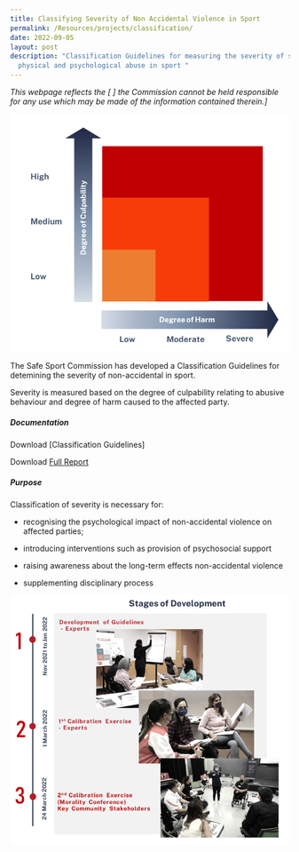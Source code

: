 ```yaml
---
title: Classifying Severity of Non Accidental Violence in Sport
permalink: /Resources/projects/classification/
date: 2022-09-05
layout: post
description: "Classification Guidelines for measuring the severity of sexual,
  physical and psychological abuse in sport "
---
```

*This webpage reflects the [ ] the Commission cannot be held responsible for any use which may be made of the information contained therein.]*


![Picture of Graph with two Axis](/images/CGGrid.png)


The Safe Sport Commission has developed a Classification Guidelines for detemining the severity of non-accidental in sport.

Severity is measured based on the degree of culpability relating to abusive behaviour and degree of harm caused to the affected party. 


##### **Documentation**

Download [Classification Guidelines]

Download [Full Report](/files/Guidelines%20for%20the%20Classification%20of%20Severity%20of%20Non-accidental%20Violence%20in%20Sport.pdf)


##### **Purpose**

Classification of severity is necessary for:

* recognising the psychological impact of non-accidental violence on affected parties;

* introducing interventions such as provision of psychosocial support

* raising awareness about the long-term effects non-accidental violence

* supplementing disciplinary process  




![Picture of Consultations](/images/CG.png)